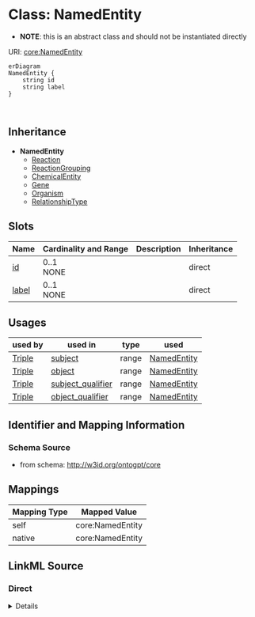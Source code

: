 # Class: NamedEntity


* __NOTE__: this is an abstract class and should not be instantiated directly


URI: [core:NamedEntity](http://w3id.org/ontogpt/core/NamedEntity)


```mermaid
erDiagram
NamedEntity {
    string id  
    string label  
}



```




## Inheritance
* **NamedEntity**
    * [Reaction](Reaction.md)
    * [ReactionGrouping](ReactionGrouping.md)
    * [ChemicalEntity](ChemicalEntity.md)
    * [Gene](Gene.md)
    * [Organism](Organism.md)
    * [RelationshipType](RelationshipType.md)



## Slots

| Name | Cardinality and Range | Description | Inheritance |
| ---  | --- | --- | --- |
| [id](id.md) | 0..1 <br/> NONE |  | direct |
| [label](label.md) | 0..1 <br/> NONE |  | direct |





## Usages

| used by | used in | type | used |
| ---  | --- | --- | --- |
| [Triple](Triple.md) | [subject](subject.md) | range | [NamedEntity](NamedEntity.md) |
| [Triple](Triple.md) | [object](object.md) | range | [NamedEntity](NamedEntity.md) |
| [Triple](Triple.md) | [subject_qualifier](subject_qualifier.md) | range | [NamedEntity](NamedEntity.md) |
| [Triple](Triple.md) | [object_qualifier](object_qualifier.md) | range | [NamedEntity](NamedEntity.md) |






## Identifier and Mapping Information







### Schema Source


* from schema: http://w3id.org/ontogpt/core





## Mappings

| Mapping Type | Mapped Value |
| ---  | ---  |
| self | core:NamedEntity |
| native | core:NamedEntity |


## LinkML Source

<!-- TODO: investigate https://stackoverflow.com/questions/37606292/how-to-create-tabbed-code-blocks-in-mkdocs-or-sphinx -->

### Direct

<details>
```yaml
name: NamedEntity
from_schema: http://w3id.org/ontogpt/core
rank: 1000
abstract: true
attributes:
  id:
    name: id
    annotations:
      prompt.skip:
        tag: prompt.skip
        value: 'true'
    description: A unique identifier for the named entity
    comments:
    - this is populated during the grounding and normalization step
    from_schema: http://w3id.org/ontogpt/core
    rank: 1000
    identifier: true
  label:
    name: label
    description: The label (name) of the named thing
    from_schema: http://w3id.org/ontogpt/core
    aliases:
    - name
    range: string

```
</details>

### Induced

<details>
```yaml
name: NamedEntity
from_schema: http://w3id.org/ontogpt/core
rank: 1000
abstract: true
attributes:
  id:
    name: id
    annotations:
      prompt.skip:
        tag: prompt.skip
        value: 'true'
    description: A unique identifier for the named entity
    comments:
    - this is populated during the grounding and normalization step
    from_schema: http://w3id.org/ontogpt/core
    rank: 1000
    identifier: true
    alias: id
    owner: NamedEntity
    domain_of:
    - NamedEntity
    - Publication
    range: string
  label:
    name: label
    description: The label (name) of the named thing
    from_schema: http://w3id.org/ontogpt/core
    aliases:
    - name
    alias: label
    owner: NamedEntity
    domain_of:
    - Reaction
    - NamedEntity
    range: string

```
</details>